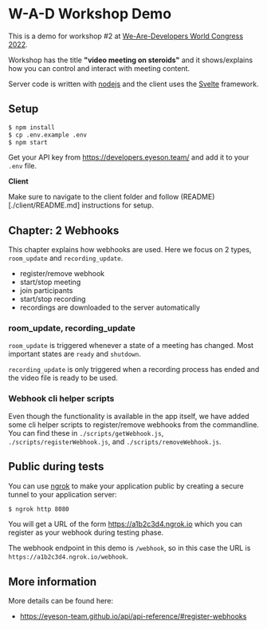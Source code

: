 # W-A-D Workshop Demo

This is a demo for workshop #2 at [We-Are-Developers World Congress 2022](https://www.wearedevelopers.com/world-congress).

Workshop has the title __"video meeting on steroids"__ and it shows/explains how you can control and interact with meeting content.

Server code is written with [nodejs](https://nodejs.dev/) and the client uses the [Svelte](https://svelte.dev/) framework.

## Setup

```sh
$ npm install
$ cp .env.example .env
$ npm start
```

Get your API key from https://developers.eyeson.team/ and add it to your `.env` file.

**Client**

Make sure to navigate to the client folder and follow (README)[./client/README.md] instructions for setup.

## Chapter: 2 Webhooks

This chapter explains how webhooks are used. Here we focus on 2 types, `room_update` and `recording_update`.

- register/remove webhook
- start/stop meeting
- join participants
- start/stop recording
- recordings are downloaded to the server automatically

### room_update, recording_update

`room_update` is triggered whenever a state of a meeting has changed. Most important states are `ready` and `shutdown`.

`recording_update` is only triggered when a recording process has ended and the video file is ready to be used.

### Webhook cli helper scripts

Even though the functionality is available in the app itself, we have added some cli helper scripts to register/remove webhooks from the commandline.
You can find these in `./scripts/getWebhook.js`, `./scripts/registerWebhook.js`, and `./scripts/removeWebhook.js`.

## Public during tests

You can use [ngrok](https://ngrok.com/) to make your application public by creating a secure tunnel to your application server:

```sh
$ ngrok http 8080
```

You will get a URL of the form https://a1b2c3d4.ngrok.io which you can register as your webhook during testing phase.

The webhook endpoint in this demo is `/webhook`, so in this case the URL is `https://a1b2c3d4.ngrok.io/webhook`.

## More information

More details can be found here:
- https://eyeson-team.github.io/api/api-reference/#register-webhooks